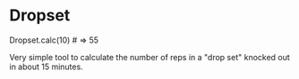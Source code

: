 Dropset
=======

Dropset.calc(10) # => 55

Very simple tool to calculate the number of reps in a "drop set" knocked out in about 15 minutes.
